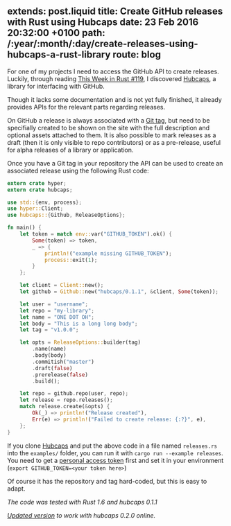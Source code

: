 extends: post.liquid
title: Create GitHub releases with Rust using Hubcaps
date: 23 Feb 2016 20:32:00 +0100
path: /:year/:month/:day/create-releases-using-hubcaps-a-rust-library
route: blog
---

For one of my projects I need to access the GitHub API to create releases.
Luckily, through reading [This Week in Rust #119][twir], I discovered [Hubcaps][], a library for interfacing with GitHub.

Though it lacks some documentation and is not yet fully finished, it already provides APIs for the relevant parts regarding releases.

On GitHub a release is always associated with a [Git tag][gittag], but need to be specifially created to be shown on the site with the full description and optional assets attached to them.
It is also possible to mark releases as a draft (then it is only visible to repo contributors) or as a pre-release, useful for alpha releases of a library or application.

Once you have a Git tag in your repository the API can be used to create an associated release using the following Rust code:


~~~rust
extern crate hyper;
extern crate hubcaps;

use std::{env, process};
use hyper::Client;
use hubcaps::{Github, ReleaseOptions};

fn main() {
    let token = match env::var("GITHUB_TOKEN").ok() {
        Some(token) => token,
        _ => {
            println!("example missing GITHUB_TOKEN");
            process::exit(1);
        }
    };

    let client = Client::new();
    let github = Github::new("hubcaps/0.1.1", &client, Some(token));

    let user = "username";
    let repo = "my-library";
    let name = "ONE DOT OH";
    let body = "This is a long long body";
    let tag = "v1.0.0";

    let opts = ReleaseOptions::builder(tag)
        .name(name)
        .body(body)
        .commitish("master")
        .draft(false)
        .prerelease(false)
        .build();

    let repo = github.repo(user, repo);
    let release = repo.releases();
    match release.create(&opts) {
        Ok(_) => println!("Release created"),
        Err(e) => println!("Failed to create release: {:?}", e),
    };
}
~~~

If you clone [Hubcaps][] and put the above code in a file named `releases.rs` into the `examples/` folder, you can run it with `cargo run --example releases`.
You need to get a [personal access token](https://github.com/settings/tokens) first and set it in your environment (`export GITHUB_TOKEN=<your token here>`)

Of course it has the repository and tag hard-coded, but this is easy to adapt.

_The code was tested with Rust 1.6 and hubcaps 0.1.1_

_[Updated version](https://gist.github.com/badboy/0cbc3411b6c23c1cb33c) to work with hubcaps 0.2.0 online._

[twir]: https://this-week-in-rust.org/blog/2016/02/22/this-week-in-rust-119/
[hubcaps]: https://github.com/softprops/hubcaps
[gittag]: https://git-scm.com/book/en/v2/Git-Basics-Tagging
